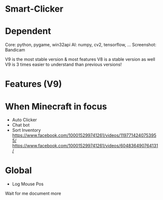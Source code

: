 # Smart-Clicker

# Dependent

Core: python, pygame, win32api 
AI: numpy, cv2, tensorflow, ...
Screenshot: Bandicam

V9 is the most stable version & most features
V8 is a stable version as well
V9 is 3 times easier to understand than previous versions!

# Features (V9)
# When Minecraft in focus
- Auto Clicker
- Chat bot
- Sort Inventory
https://www.facebook.com/100015299741261/videos/1197714240753955/
https://www.facebook.com/100015299741261/videos/604836490764131/
# Global
- Log Mouse Pos
 
Wait for me document more
